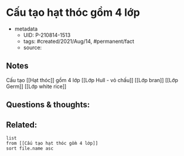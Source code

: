 # Cấu tạo hạt thóc gồm 4 lớp

- metadata
	- UID: P-210814-1513
	- tags: #created/2021/Aug/14, #permanent/fact 
	- source: 

## Notes
Cấu tạo [[Hạt thóc]] gồm 4 lớp
[[Lớp Hull - vỏ chấu]]
[[Lớp bran]]
[[Lớp Germ]]
[[Lớp white rice]]

## Questions & thoughts:

## Related:
```dataview
list
from [[Cấu tạo hạt thóc gồm 4 lớp]]
sort file.name asc
```
